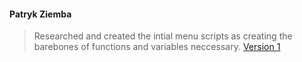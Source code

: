 #### Patryk Ziemba
>Researched and created the intial menu scripts as creating the barebones of functions and variables neccessary. [Version 1](https://github.com/dd482IT/IT490/blob/MS2--Deployment/Promotion-SYS/Scripts/menu.sh)
